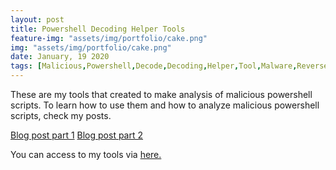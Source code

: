 ```yaml
---
layout: post
title: Powershell Decoding Helper Tools
feature-img: "assets/img/portfolio/cake.png"
img: "assets/img/portfolio/cake.png"
date: January, 19 2020
tags: [Malicious,Powershell,Decode,Decoding,Helper,Tool,Malware,Reverse]
---
```


These are my tools that created to make analysis of malicious powershell scripts. To learn how to use them and how to analyze malicious powershell scripts, check my posts. 

[Blog post part 1][p1]
[Blog post part 2][p2]

You can access to my tools via [here.][repo]

[p1]: https://batuhankutluca.github.io/2020/01/19/powershell-series-3-mavi-takim-icin-zararli-powershell-script-analizi-part1.html
[p2]: https://batuhankutluca.github.io/2020/03/09/powershell-series-4-mavi-takim-icin-zararli-powershell-script-analizi-part2.html
[repo]: https://github.com/batuhankutluca/Powershell-Decoding-Helper-Tools